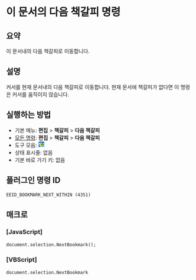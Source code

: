 # 이 문서의 다음 책갈피 명령

## 요약

이 문서내의 다음 책갈피로 이동합니다.

## 설명

커서를 현재 문서내의 다음 책갈피로 이동합니다.
현재 문서에 책갈피가 없다면 이 명령은 커서를 움직이지 않습니다.

## 실행하는 방법

- 기본 메뉴: **편집** \> **책갈피** \> **다음 책갈피**
- [모든 명령](../tools/all_commands): **편집** \> **책갈피** \> **다음 책갈피**
- 도구 모음: ![](../../images/bookmarknextwithin.png)
- 상태 표시줄: 없음
- 기본 바로 가기 키: 없음

## 플러그인 명령 ID

```
EEID_BOOKMARK_NEXT_WITHIN (4351)
```

## 매크로

### \[JavaScript\]

```
document.selection.NextBookmark();
```

### \[VBScript\]

```
document.selection.NextBookmark
```
